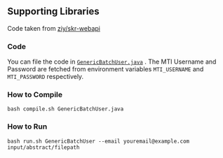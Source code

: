 Supporting Libraries
---
Code taken from [ziy/skr-webapi](https://github.com/ziy/skr-webapi)  

### Code
You can file the code in [`GenericBatchUser.java`](./GenericBatchUser.java) . The MTI Username and Password are fetched from environment variables `MTI_USERNAME` and `MTI_PASSWORD` respectively.

### How to Compile
`bash compile.sh GenericBatchUser.java`

### How to Run
`bash run.sh GenericBatchUser --email youremail@example.com input/abstract/filepath`